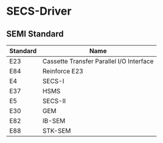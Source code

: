 # SECS-Driver

## SEMI Standard

| Standard | Name |
|----------|------|
| E23 | Cassette Transfer Parallel I/O Interface |
| E84 | Reinforce E23 
| E4 | SECS-I |
| E37 | HSMS |
| E5 | SECS-II |
| E30 | GEM |
| E82 | IB-SEM |
| E88 | STK-SEM |

